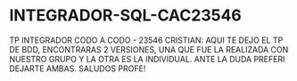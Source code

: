 # INTEGRADOR-SQL-CAC23546
TP INTEGRADOR CODO A CODO - 23546
CRISTIAN: AQUI TE DEJO EL TP DE BDD, ENCONTRARAS 2 VERSIONES, UNA QUE FUE LA REALIZADA CON NUESTRO GRUPO Y LA OTRA ES LA INDIVIDUAL. ANTE LA DUDA PREFERI DEJARTE AMBAS. SALUDOS PROFE! 

